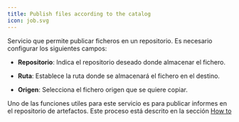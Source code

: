 ```yaml
---
title: Publish files according to the catalog
icon: job.svg
---
```

Servicio que permite publicar ficheros en un repositorio. Es necesario configurar los siguientes campos:

* **Repositorio**: Indica el repositorio deseado donde almacenar el fichero.

* **Ruta**: Establece la ruta donde se almacenará el fichero en el destino.

* **Origen**: Selecciona el fichero origen que se quiere copiar.

Uno de las funciones utiles para este servicio es para publicar informes en el repositorio de artefactos. Este proceso está descrito en la sección [How to](how-to/publish-reports)
